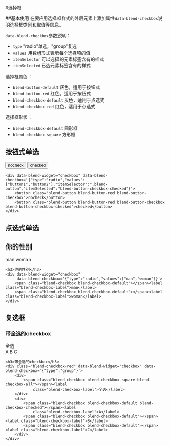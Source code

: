 #选择框

##基本使用
在要应用选择框样式的外层元素上添加属性`data-blend-checkbox`说明选择框类别和取值等信息。

`data-blend-checkbox`参数说明：

- `type` "radio"单选，"group"复选
- `values` 用数组形式表示每个选择项的值
- `itemSelector` 可以选择的元素标签含有的样式
- `itemSelected` 已选元素标签含有的样式

选择框颜色：

- `blend-button-default` 灰色，适用于按钮式
- `blend-button-red` 红色，适用于按钮式
- `blend-checkbox-default` 灰色，适用于点选式
- `blend-checkbox-red` 红色，适用于点选式

选择框形状：

- `blend-checkbox-default` 圆形框
- `blend-checkbox-square` 方形框

## 按钮式单选

<div class="doc-demo">
	<div data-blend-widget="checkbox" data-blend-checkbox='{"type":"radio","values":["button1","button2"],"itemSelector":".blend-button","itemSelected":"blend-button-checkbox-checked"}'>
	    <button class="blend-button blend-button-red blend-button-checkbox">nocheck</button>
	    <button class="blend-button blend-button-red blend-button-checkbox blend-button-checkbox-checked">checked</button>
	</div>
</div>

	<div data-blend-widget="checkbox" data-blend-checkbox='{"type":"radio","values":["button1","button2"],"itemSelector":".blend-button","itemSelected":"blend-button-checkbox-checked"}'>
    	<button class="blend-button blend-button-red blend-button-checkbox">nocheck</button>
    	<button class="blend-button blend-button-red blend-button-checkbox blend-button-checkbox-checked">checked</button>
	</div>


## 点选式单选

<div class="doc-demo">
	<h2>你的性别</h2>
	<div data-blend-widget="checkbox"
	     data-blend-checkbox='{"type":"radio","values":["man","woman"]}'>
	    <span class="blend-checkbox blend-checkbox-default"></span><label class="blend-checkbox-label">man</label>
	    <span class="blend-checkbox blend-checkbox-default"></span><label class="blend-checkbox-label">woman</label>
	</div>
</div>

	<h3>你的性别</h3>
	<div data-blend-widget="checkbox"
	     data-blend-checkbox='{"type":"radio","values":["man","woman"]}'>
	    <span class="blend-checkbox blend-checkbox-default"></span><label class="blend-checkbox-label">man</label>
	    <span class="blend-checkbox blend-checkbox-default"></span><label class="blend-checkbox-label">woman</label>
	</div>

## 复选框

<div class="doc-demo">
	<h3>带全选的checkbox</h3>
	<div class="blend-checkbox-red" data-blend-widget="checkbox" data-blend-checkbox='{"type":"group"}'>
	    <div>
	        <span class="blend-checkbox blend-checkbox-square blend-checkbox-all"></span><label
	            class="blend-checkbox-label">全选</label>
	    </div>
	    <div>
	        <span class="blend-checkbox blend-checkbox-default blend-checkbox-checked"></span><label
	            class="blend-checkbox-label">A</label>
	        <span class="blend-checkbox blend-checkbox-default"></span><label class="blend-checkbox-label">B</label>
	        <span class="blend-checkbox blend-checkbox-default"></span><label class="blend-checkbox-label">C</label>
	    </div>
	</div>
</div>

	<h3>带全选的checkbox</h3>
	<div class="blend-checkbox-red" data-blend-widget="checkbox" data-blend-checkbox='{"type":"group"}'>
	    <div>
	        <span class="blend-checkbox blend-checkbox-square blend-checkbox-all"></span><label
	            class="blend-checkbox-label">全选</label>
	    </div>
	    <div>
	        <span class="blend-checkbox blend-checkbox-default blend-checkbox-checked"></span><label
	            class="blend-checkbox-label">A</label>
	        <span class="blend-checkbox blend-checkbox-default"></span><label class="blend-checkbox-label">B</label>
	        <span class="blend-checkbox blend-checkbox-default"></span><label class="blend-checkbox-label">C</label>
	    </div>
	</div>











